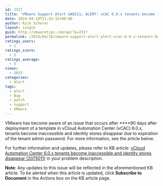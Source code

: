 ```yaml
---
id: 2317
title: 'VMware Support Alert &#8211; ALERT: vCAC 6.0.x tenants become inaccessible and identity stores disappear'
date: 2014-04-18T11:43:15+00:00
author: Rick Scherer
layout: single
guid: http://vmwaretips.com/wp/?p=2317
permalink: /2014/04/18/vmware-support-alert-alert-vcac-6-0-x-tenants-become-inaccessible-and-identity-stores-disappear/
ratings_users:
  - 1
ratings_score:
  - 5
ratings_average:
  - 5
views:
  - 1033
categories:
  - Alert
tags:
  - alert
  - Bug
  - patch
  - support
  - VMware
---
```

VMware has become aware of an issue that occurs after ****90 days after deployment of a template in vCloud Automation Center (vCAC) 6.0.x, tenants become inaccessible and identity stores disappear due to expiration of the tenant admin password. For more information, see the article below.

For further information and updates, please refer to KB article: <a href="http://bit.ly/1jeeX8b" target="_blank">vCloud Automation Center 6.0.x tenants become inaccessible and identity stores disappear (2075011)</a> in your problem description.

**Note**: Any updates to this issue will be reflected in the aforementioned KB article. To be alerted when this article is updated, click **Subscribe to Document** in the Actions box on the KB article page.